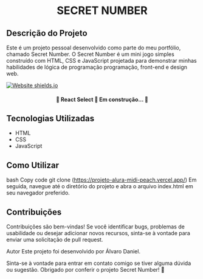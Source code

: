 <h1 align="center">SECRET NUMBER</h1>

## Descrição do Projeto
<p>Este é um projeto pessoal desenvolvido como parte do meu portfólio, chamado Secret Number. O Secret Number é um mini jogo simples construído com HTML, CSS e JavaScript projetada para demonstrar minhas habilidades de lógica de programação programação, front-end e design web.</p>

<image align="center">[![Website shields.io](https://img.shields.io/website-up-down-green-red/http/shields.io.svg)](http://shields.io/)</image>

<h4 align="center"> 
	🚧  React Select 🚀 Em construção...  🚧
</h4>


## Tecnologias Utilizadas
- HTML
- CSS
- JavaScript

## Como Utilizar
bash
Copy code
git clone (https://projeto-alura-midi-peach.vercel.app/)
Em seguida, navegue até o diretório do projeto e abra o arquivo index.html em seu navegador preferido.

## Contribuições
Contribuições são bem-vindas! Se você identificar bugs, problemas de usabilidade ou desejar adicionar novos recursos, sinta-se à vontade para enviar uma solicitação de pull request.

Autor
Este projeto foi desenvolvido por Álvaro Daniel.

Sinta-se à vontade para entrar em contato comigo se tiver alguma dúvida ou sugestão. Obrigado por conferir o projeto Secret Number! 🚀
